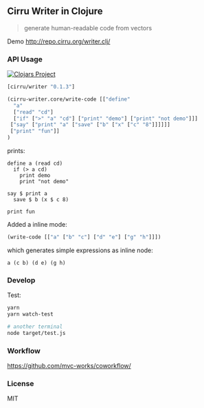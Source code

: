 
Cirru Writer in Clojure
---

> generate human-readable code from vectors

Demo http://repo.cirru.org/writer.clj/

### API Usage

[![Clojars Project](https://img.shields.io/clojars/v/cirru/writer.svg)](https://clojars.org/cirru/writer)

```clojure
[cirru/writer "0.1.3"]
```

```clojure
(cirru-writer.core/write-code [["define"
  "a"
  ["read" "cd"]
  ["if" [">" "a" "cd"] ["print" "demo"] ["print" "not demo"]]]
 ["say" ["print" "a" ["save" ["b" ["x" ["c" "8"]]]]]]
 ["print" "fun"]]
)
```

prints:

```cirru
define a (read cd)
  if (> a cd)
    print demo
    print "not demo"

say $ print a
  save $ b (x $ c 8)

print fun
```

Added a inline mode:

```clojure
(write-code [["a" ["b" "c"] ["d" "e"] ["g" "h"]]])
```

which generates simple expressions as inline node:

```cirru
a (c b) (d e) (g h)
```

### Develop

Test:

```bash
yarn
yarn watch-test

# another terminal
node target/test.js
```

### Workflow

https://github.com/mvc-works/coworkflow/

### License

MIT
